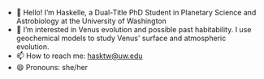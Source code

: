 - 👋 Hello! I’m Haskelle, a Dual-Title PhD Student in Planetary Science and Astrobiology at the University of Washington
- 🌱 I’m interested in Venus evolution and possible past habitability. I use geochemical models to study Venus' surface and atmospheric evolution.
- 📫 How to reach me: hasktw@uw.edu
- 😄 Pronouns: she/her

<!---
HaskelleTWG/HaskelleTWG is a ✨ special ✨ repository because its `README.md` (this file) appears on your GitHub profile.
You can click the Preview link to take a look at your changes.
--->
